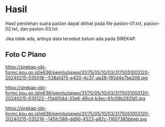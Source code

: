 # Hasil

Hasil perolehan suara paslon dapat dilihat pada file paslon-01.txt, paslon-02.txt, dan paslon-03.txt.

Jika tidak ada, artinya data tersebut belum ada pada SIREKAP.

## Foto C Plano

https://sirekap-obj-formc.kpu.go.id/e636/pemilu/ppwp/31/75/05/10/03/3175051003120-20240215-035018--538a1d75-e420-4c37-aa28-f85d4e7be206.jpg

https://sirekap-obj-formc.kpu.go.id/e636/pemilu/ppwp/31/75/05/10/03/3175051003120-20240215-035122--f1d4f04d-33e6-49cd-b3ec-61c09b292fd1.jpg

https://sirekap-obj-formc.kpu.go.id/e636/pemilu/ppwp/31/75/05/10/03/3175051003120-20240215-035216--145fc588-dd90-4523-a92c-11607385bbeb.jpg
